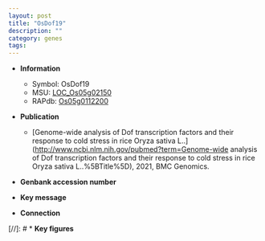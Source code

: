 ```yaml
---
layout: post
title: "OsDof19"
description: ""
category: genes
tags: 
---
```


* **Information**  
    + Symbol: OsDof19  
    + MSU: [LOC_Os05g02150](http://rice.uga.edu/cgi-bin/ORF_infopage.cgi?orf=LOC_Os05g02150)  
    + RAPdb: [Os05g0112200](https://rapdb.dna.affrc.go.jp/locus/?name=Os05g0112200)  

* **Publication**  
    + [Genome-wide analysis of Dof transcription factors and their response to cold stress in rice Oryza sativa L..](http://www.ncbi.nlm.nih.gov/pubmed?term=Genome-wide analysis of Dof transcription factors and their response to cold stress in rice Oryza sativa L..%5BTitle%5D), 2021, BMC Genomics.

* **Genbank accession number**  

* **Key message**  

* **Connection**  

[//]: # * **Key figures**  


